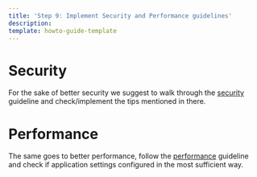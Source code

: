 ```yaml
---
title: 'Step 9: Implement Security and Performance guidelines'
description: 
template: howto-guide-template
---
```


# Security
For the sake of better security we suggest to walk through the [security](docs/scos/dev/guidelines/security-guidelines.html) guideline and check/implement the tips mentioned in there.

# Performance
The same goes to better performance, follow the [performance](docs/scos/dev/guidelines/performance-guidelines/general-performance-guidelines.html) guideline and check if application settings configured in the most sufficient way.

